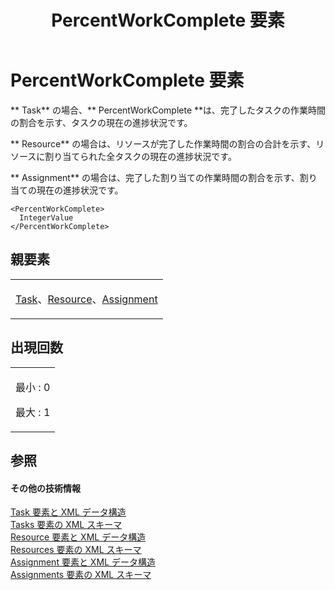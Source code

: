 ﻿---
title: PercentWorkComplete 要素
TOCTitle: PercentWorkComplete 要素
ms:assetid: 9c4a9d5f-d0fd-43e9-99c0-bb13c3fd6da6
ms:mtpsurl: https://msdn.microsoft.com/ja-jp/library/Bb968608(v=office.12)
ms:contentKeyID: 16743167
ms.date: 06/30/2008
mtps_version: v=office.12
ms.translationtype: HT
---

# PercentWorkComplete 要素

** Task** の場合、** PercentWorkComplete **は、完了したタスクの作業時間の割合を示す、タスクの現在の進捗状況です。

** Resource** の場合は、リソースが完了した作業時間の割合の合計を示す、リソースに割り当てられた全タスクの現在の進捗状況です。

** Assignment** の場合は、完了した割り当ての作業時間の割合を示す、割り当ての現在の進捗状況です。

    <PercentWorkComplete>
      IntegerValue
    </PercentWorkComplete>

## 親要素

<table>
<colgroup>
<col style="width: 100%" />
</colgroup>
<tbody>
<tr class="odd">
<td><p><a href="task-element.md">Task</a>、<a href="resource-element.md">Resource</a>、<a href="assignment-element.md">Assignment</a></p></td>
</tr>
</tbody>
</table>


## 出現回数


<table>
<colgroup>
<col style="width: 100%" />
</colgroup>
<tbody>
<tr class="odd">
<td><p>最小 : 0</p>
<p>最大 : 1</p></td>
</tr>
</tbody>
</table>


## 参照

#### その他の技術情報

[Task 要素と XML データ構造](task-elements-and-xml-structure.md)  
[Tasks 要素の XML スキーマ](xml-schema-for-the-tasks-element.md)  
[Resource 要素と XML データ構造](resource-elements-and-xml-structure.md)  
[Resources 要素の XML スキーマ](xml-schema-for-the-resources-element.md)  
[Assignment 要素と XML データ構造](assignment-elements-and-xml-structure.md)  
[Assignments 要素の XML スキーマ](xml-schema-for-the-assignments-element.md)

